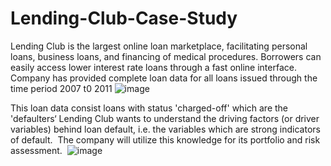 # Lending-Club-Case-Study
Lending Club is the largest online loan marketplace, facilitating personal loans, business loans, and financing of medical procedures. Borrowers can easily access lower interest rate loans through a fast online interface.
Company has provided complete loan data for all loans issued through the time period 2007 t0 2011
![image](https://github.com/user-attachments/assets/e1778acc-cd82-4b5f-9c4f-b96dcdaa7c48)

This loan data consist loans with status 'charged-off' which are the 'defaulters‘
Lending Club wants to understand the driving factors (or driver variables) behind loan default, i.e. the variables which are strong indicators of default.  The company will utilize this knowledge for its portfolio and risk assessment. 
![image](https://github.com/user-attachments/assets/bcf8a104-84e6-4321-b4b6-d114335e8844)

